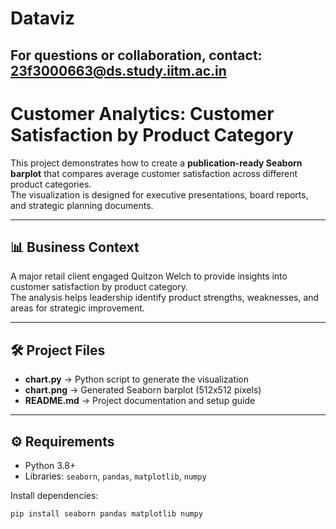 # Dataviz
## For questions or collaboration, contact: 23f3000663@ds.study.iitm.ac.in
# Customer Analytics: Customer Satisfaction by Product Category

This project demonstrates how to create a **publication-ready Seaborn barplot** that compares average customer satisfaction across different product categories.  
The visualization is designed for executive presentations, board reports, and strategic planning documents.

---

## 📊 Business Context
A major retail client engaged Quitzon Welch to provide insights into customer satisfaction by product category.  
The analysis helps leadership identify product strengths, weaknesses, and areas for strategic improvement.

---

## 🛠️ Project Files
- **chart.py** → Python script to generate the visualization  
- **chart.png** → Generated Seaborn barplot (512x512 pixels)  
- **README.md** → Project documentation and setup guide  

---

## ⚙️ Requirements
- Python 3.8+
- Libraries: `seaborn`, `pandas`, `matplotlib`, `numpy`

Install dependencies:
```bash
pip install seaborn pandas matplotlib numpy
